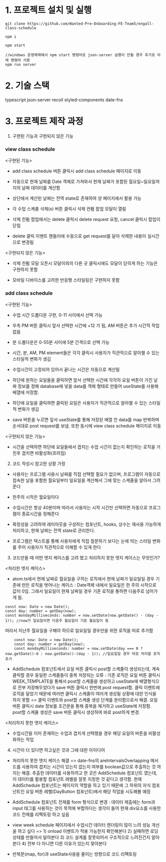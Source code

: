 # 1. 프로젝트 설치 및 실행

```
git clone https://github.com/Wanted-Pre-Onboarding-FE-Team5/engall-class-schedule

npm i

npm start

//windows 운영체제에서 npm start 명령어로 json-server 실행이 안될 경우 추가로 아래 명령어 사용
npm run server

```

# 2. 기술 스택

typescript
json-server
recoil
styled-components
date-fns

# 3. 프로젝트 제작 과정

1. 구현된 기능과 구현되지 않은 기능

### view class schedule

<구현된 기능>

- add class schedule 버튼 클릭시 add class schedule 페이지로 이동

- 자동으로 현재 날짜를 Date 객체로 가져와서 현재 날짜가 포함된 월요일~일요일까지의 날짜 데이터를 계산함

- 상단에서 계산된 날짜는 전역 state로 존재하여 양 페이지에서 활용 가능

- 각 수업 스케줄 삭제(x) 버튼 클릭시 삭제 컨펌 팝업 모달이 열림

- 삭제 컨펌 팝업에서는 delete 클릭시 delete request 요청, cancel 클릭시 팝업이 닫힘

- delete 클릭 이벤트 핸들러에 수동으로 get request를 달아 삭제한 내용이 실시간으로 변경됨

<구현되지 않은 기능>

- 삭제 컨펌 모달 오픈시 모달이외의 다른 곳 클릭시에도 모달이 닫히게 하는 기능은 구현하지 못함

- 모바일 디바이스를 고려한 반응형 스타일링은 구현하지 못함

### add class schedule

<구현된 기능>

- 수업 시간 드롭다운 구현, 0-11 사이에서 선택 가능

- 우측 PM 버튼 클릭시 앞서 선택한 시간에 +12 가 됨, AM 버튼은 추가 시간적 작업 없음

- 분 드롭다운은 0-55분 사이에 5분 간격으로 선택 가능

- 시간, 분, AM, PM element들은 각각 클릭시 사용자가 직관적으로 알아챌 수 있는 스타일적 변화가 생김

- 수업시간이 고정되어 있어서 끝나는 시간은 자동으로 계산됨

- 하단에 원하는 요일들을 클릭하면 앞서 선택한 시간에 각각의 요일 버튼이 가진 날짜 정보를 정해 database에 넣을 data를 객체 형태로 만들어 useState를 사용해 배열에 저장함.

- 하단에 요일을 클릭하면 클릭된 요일은 사용자가 직관적으로 알아챌 수 있는 스타일적 변화가 생김

- save 버튼을 누르면 앞서 useState를 통해 저장된 배열 안 data를 map 반복하며 순서대로 post request를 보냄. 또한 동시에 view class schedule 페이지로 이동

<구현되지 않은 기능>

- 시간을 선택하면 하단에 요일들에서 겹치는 수업 시간이 없는지 확인하는 로직을 거친후 겹치면 비활성화(흐려짐)

2. 코드 작성시 참고한 상황 가정

- 사용자는 프로그램 사용시 날짜를 직접 선택할 필요가 없으며, 프로그램이 자동으로 접속한 날을 포함한 월요일부터 일요일을 계산해서 그에 맞는 스케줄을 알아서 그려준다

- 한주의 시작은 월요일이다

- 수업시간은 항상 40분이며 따라서 사용자는 시작 시간만 선택하면 자동으로 프로그램이 종료시간을 정해준다

- 확장성을 고려하여 레이아웃을 구성하는 컴포넌트, hooks, 상수는 재사용 가능하게 처리하고, 현재 날짜는 전역 state로 관리한다.

- 프로그램은 텍스트를 통해 사용자에게 직접 질문하기 보다는 눈에 띄는 스타일 변화를 주어 사용자가 직관적으로 이해할 수 있게 한다

3. 코드만들 때 어떤 엣지 케이스를 고려 했고 처리하지 못한 엣지 케이스는 무엇인가?

<처리한 엣지 케이스>

- atom.ts에서 현재 날짜로 월요일을 구하는 로직에서 현재 날짜가 일요일일 경우 기존에 만든 로직을 벗어나는 케이스 : Date객체 내에서 일요일은 한 주의 시작으로 값이 0임. 그래서 일요일이 현재 날짜일 경우 기존 로직을 통하면 다음주로 넘어가게 됨.

```
const now: Date = new Date();
const day: number = getDay(now);
const mondayMilliseconds: number = now.setDate(now.getDate() - (day - 1)); //now가 일요일이면 다음주 월요일이 기준 월요일이 됨
```

따라서 지난주 월요일을 구해야 하므로 일요일일 경우만을 위한 로직을 따로 추가함

```
    const now: Date = new Date();
    const day: number = getDay(now);
    const mondayMilliseconds: number = now.setDate(day === 0 ? now.getDate()-6 : now.getDate()-(day - 1)); //일요일일 경우 따로 처리할 로직 추가
```

- AddSchedule 컴포넌트에서 요일 버튼 클릭시 post할 스케줄이 생성되는데, 계속 클릭할 경우 동일한 스케줄들이 중복 저장되는 오류 :
기존 로직은 요일 버튼 클릭시 WEEK_TEMPLATE을 통해서 post할 스케줄을 생성하고 useState에 배열형식으로 전부 저장해두었다가 save 버튼 클릭시 한번에 post request함. 클릭 이벤트에 로직을 달았기 때문에 여러번 클릭시 스케줄이 여러개 생성될 상황에 대한 인식을 하지 못함 => 클릭 이벤트와 post할 스케줄 생성 단계를 분리함으로서 해결. 요일 버튼 클릭시 date 정보를 조건문을 통해 중복을 제거하고 useState에 저장함. post할 스케줄 생성은 save 버튼 클릭시 생성하여 바로 post하게 변경.

<처리하지 못한 엣지 케이스>

- 수업시간을 이미 존재하는 수업과 겹치게 선택했을 경우 해당 요일의 버튼을 비활성화하는 작업

4. 시간이 더 있다면 하고싶은 것과 그에 대한 아이디어

- 처리하지 못한 엣지 케이스 해결 => date-fns의 areIntervalsOverlapping 메서드를 사용하여 겹치는 시간이 있는지 없는지 여부를 boolean값으로 추출하는 것 까지는 해결. 추출한 데이터를 사용하려고 한 곳은 AddSchedule 컴포넌트 였는데, 이 데이터를 활용할 컴포넌트 레벨을 잘못 지정한 것 같다고 생각함. 현재 AddSchedule 컴포넌트는 페이지의 역할을 하고 있기 때문에 그 하위의 자식 컴포넌트인 요일 버튼 레벨(DayButton 컴포넌트)에서 해당 작업을 시도해볼 예정 

- AddSchedule 컴포넌트 전체를 form 형식으로 변경 : 데이터 제출에는 form과 input 태그를 사용하는 것이 목적에 부합하다는 생각이 들어 현재 div요소를 사용한 코드 전체를 리팩토링 하고 싶음

- view week schedule 페이지에서 수업시간 데이터 렌더링이 많이 느려 성능 개선을 하고 싶다
  => 1) onload 이벤트가 적용 가능한지 확인해본다 2) 실패하면 로딩 상태를 만들어서 달아본다 3) 코드 설계를 잘못되어서 구조적으로 느려진건지 알아본다 4) 전부 다 아니면 다른 이유가 있는지 찾아본다

- 반복문(map, for)과 useState사용을 줄이는 방향으로 코드 리팩토링
